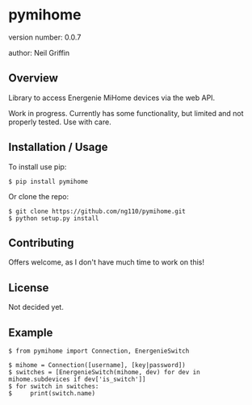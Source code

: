 pymihome
===============================

version number: 0.0.7

author: Neil Griffin

Overview
--------

Library to access Energenie MiHome devices via the web API.

Work in progress.  Currently has some functionality, but limited and not
properly tested.  Use with care.

Installation / Usage
--------------------

To install use pip:

    $ pip install pymihome


Or clone the repo:

    $ git clone https://github.com/ng110/pymihome.git
    $ python setup.py install
    
Contributing
------------

Offers welcome, as I don't have much time to work on this!

License
-------

Not decided yet.

Example
-------

    $ from pymihome import Connection, EnergenieSwitch

    $ mihome = Connection([username], [key|password])
    $ switches = [EnergenieSwitch(mihome, dev) for dev in mihome.subdevices if dev['is_switch']]
    $ for switch in switches:
    $     print(switch.name)

